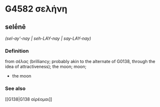 # G4582 σελήνη

## selḗnē

_(sel-ay'-nay | seh-LAY-nay | say-LAY-nay)_

### Definition

from σέλας (brilliancy; probably akin to the alternate of G0138, through the idea of attractiveness); the moon; moon; 

- the moon

### See also

[[G138|G138 αἱρέομαι]]
